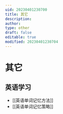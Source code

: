 ```yaml
---
uid: 20230401230700
title: 其它
description: 
author: 
type: other
draft: false
editable: true
modified: 20230401230704
---
```


# 其它

## 英语学习

- [[英语单词记忆方法]]
- [[英语单词记忆策略]]